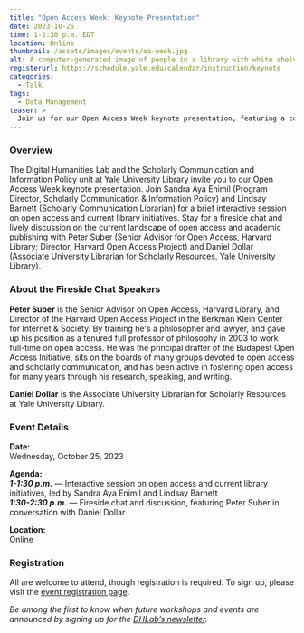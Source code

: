 ```yaml
---
title: "Open Access Week: Keynote Presentation"
date: 2023-10-25
time: 1-2:30 p.m. EDT
location: Online
thumbnail: /assets/images/events/oa-week.jpg
alt: A computer-generated image of people in a library with white shelves, white staircases, and blue sofas
registerurl: https://schedule.yale.edu/calendar/instruction/keynote
categories:
  - Talk
tags:
  - Data Management
teaser: >
  Join us for our Open Access Week keynote presentation, featuring a conversation between Daniel Dollar (Associate University Librarian for Scholarly Resources, Yale University Library) and Peter Suber (Senior Advisor on Open Access, Harvard Library; Director, Harvard Open Access Project).
---
```


### Overview
The Digital Humanities Lab and the Scholarly Communication and Information Policy unit at Yale University Library invite you to our Open Access Week keynote presentation. Join Sandra Aya Enimil (Program Director, Scholarly Communication & Information Policy) and Lindsay Barnett (Scholarly Communication Librarian) for a brief interactive session on open access and current library initiatives. Stay for a fireside chat and lively discussion on the current landscape of open access and academic publishing with Peter Suber (Senior Advisor for Open Access, Harvard Library; Director, Harvard Open Access Project) and Daniel Dollar (Associate University Librarian for Scholarly Resources, Yale University Library).  

### About the Fireside Chat Speakers
**Peter Suber** is the Senior Advisor on Open Access, Harvard Library, and Director of the Harvard Open Access Project in the Berkman Klein Center for Internet & Society. By training he's a philosopher and lawyer, and gave up his position as a tenured full professor of philosophy in 2003 to work full-time on open access. He was the principal drafter of the Budapest Open Access Initiative, sits on the boards of many groups devoted to open access and scholarly communication, and has been active in fostering open access for many years through his research, speaking, and writing.  

**Daniel Dollar** is the Associate University Librarian for Scholarly Resources at Yale University Library.  

### Event Details  
**Date:**  
Wednesday, October 25, 2023  

**Agenda:**  
***1-1:30 p.m.*** — Interactive session on open access and current library initiatives, led by Sandra Aya Enimil and Lindsay Barnett  
***1:30-2:30 p.m.*** — Fireside chat and discussion, featuring Peter Suber in conversation with Daniel Dollar  
  
**Location:**  
Online  

### Registration
All are welcome to attend, though registration is required. To sign up, please visit the <a href='https://schedule.yale.edu/calendar/instruction/keynote' target='_blank'>event registration page</a>.  
  
*Be among the first to know when future workshops and events are announced by signing up for the <a href='https://subscribe.yale.edu/browse?search=digital+humanities' target='_blank'>DHLab’s newsletter</a>.*  
